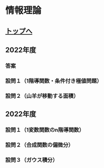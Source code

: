 # 情報理論

## [トップへ](README.md)

## 2022年度
### 答案

### 設問１（1階導関数・条件付き極値問題）

### 設問２（山羊が移動する面積）
## 2022年度
### 設問１（1変数関数のn階導関数）

### 設問２（合成関数の偏微分）

### 設問３（ガウス積分）
